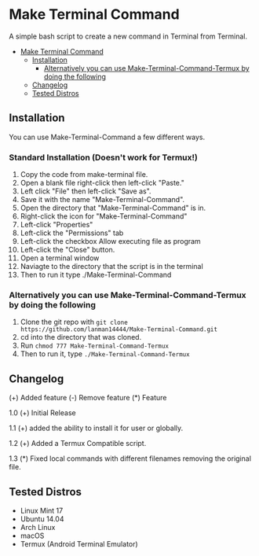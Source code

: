 Make Terminal Command
=====================
A simple bash script to create a new command in Terminal from Terminal.

<!--ts-->
   * [Make Terminal Command](#make-terminal-command)
      * [Installation](#installation)
         * [Alternatively you can use Make-Terminal-Command-Termux by doing the following](#alternatively-you-can-use-make-terminal-command-termux-by-doing-the-following)
      * [Changelog](#changelog)
      * [Tested Distros](#tested-distros)

<!--te-->

## Installation

You can use Make-Terminal-Command a few different ways.

### Standard Installation (Doesn't work for Termux!)
1. Copy the code from make-terminal file.
2. Open a blank file right-click then left-click "Paste."
3. Left click "File" then left-click "Save as".
4. Save it with the name "Make-Terminal-Command".
6. Open the directory that "Make-Terminal-Command" is in.
7. Right-click the icon for "Make-Terminal-Command"
8. Left-click "Properties"
9. Left-click the "Permissions" tab
10. Left-click the checkbox Allow executing file as program
11. Left-click the "Close" button.
12. Open a terminal window
13. Naviagte to the directory that the script is in the terminal
14. Then to run it type ./Make-Terminal-Command

### Alternatively you can use Make-Terminal-Command-Termux by doing the following

1. Clone the git repo with `git clone https://github.com/lanman14444/Make-Terminal-Command.git`
2. cd into the directory that was cloned.
3. Run `chmod 777 Make-Terminal-Command-Termux`
4. Then to run it, type `./Make-Terminal-Command-Termux`


## Changelog

(+) Added feature
(-) Remove feature
(*) Feature

1.0
  (+) Initial Release

1.1
  (+) added the ability to install it for user or globally.

1.2
  (+) Added a Termux Compatible script.

1.3
  (*) Fixed local commands with different filenames removing the original file.

## Tested Distros

* Linux Mint 17
* Ubuntu 14.04
* Arch Linux
* macOS
* Termux (Android Terminal Emulator)

